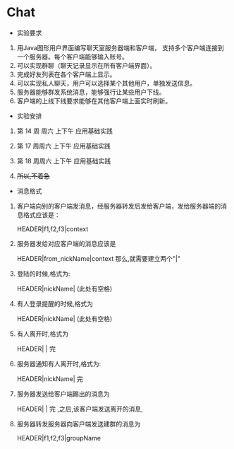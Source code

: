 # Chat

* 实验要求

1. 用Java图形用户界面编写聊天室服务器端和客户端， 支持多个客户端连接到一个服务器。每个客户端能够输入账号。
2. 可以实现群聊（聊天记录显示在所有客户端界面）。
3. 完成好友列表在各个客户端上显示。
4. 可以实现私人聊天，用户可以选择某个其他用户，单独发送信息。
5. 服务器能够群发系统消息，能够强行让某些用户下线。
6. 客户端的上线下线要求能够在其他客户端上面实时刷新。

* 实验安排

1. 第 14 周 周六 上下午 应用基础实践

2. 第 17 周周六 上下午 应用基础实践

3. 第 18 周周六 上下午 应用基础实践

4. ~~所以,不着急~~

* 消息格式 
1. 客户端向别的客户端发消息，经服务器转发后发给客户端，发给服务器端的消息格式应该是： <p>
HEADER|f1,f2,f3|context <p>
2. 服务器发给对应客户端的消息应该是 <p>
HEADER|from_nickName|context 那么,就需要建立两个"|"<p>
3. 登陆的时候,格式为:<p>
  HEADER|nickName| (此处有空格)<p>
4. 有人登录提醒的时候,格式为 <p>
HEADER|nickName| (此处有空格)<p>
5. 有人离开时,格式为 <p>
HEADER| | 完 <p>
6. 服务器通知有人离开时,格式为:<p>
  HEADER|nickName| 完 <p>
7. 服务器发送给客户端踢出的消息为 <p>
HEADER| | 完 ,之后,该客户端发送离开的消息,<p>
8. 服务器转发服务器向客户端发送建群的消息为 <p>
HEADER|f1,f2,f3|groupName<p>
